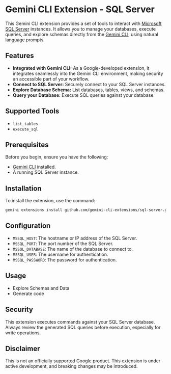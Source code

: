 # Gemini CLI Extension - SQL Server

This Gemini CLI extension provides a set of tools to interact with [Microsoft SQL Server](https://docs.microsoft.com/en-us/sql/) instances. It allows you to manage your databases, execute queries, and explore schemas directly from the [Gemini CLI](https://google-gemini.github.io/gemini-cli/), using natural language prompts.

## Features

* **Integrated with Gemini CLI:** As a Google-developed extension, it integrates seamlessly into the Gemini CLI environment, making security an accessible part of your workflow.
* **Connect to SQL Server:** Securely connect to your SQL Server instances.
* **Explore Database Schema:** List databases, tables, views, and schemas.
* **Query your Database:** Execute SQL queries against your database.

## Supported Tools

* `list_tables`
* `execute_sql`

## Prerequisites

Before you begin, ensure you have the following:

* [Gemini CLI](https://github.com/google-gemini/gemini-cli) installed.
* A running SQL Server instance.

## Installation

To install the extension, use the command:

```bash
gemini extensions install github.com/gemini-cli-extensions/sql-server.git
```

## Configuration

* `MSSQL_HOST`: The hostname or IP address of the SQL Server.
* `MSSQL_PORT`: The port number of the SQL Server.
* `MSSQL_DATABASE`: The name of the database to connect to.
* `MSSQL_USER`: The username for authentication.
* `MSSQL_PASSWORD`: The password for authentication.

## Usage

* Explore Schemas and Data
* Generate code

## Security

This extension executes commands against your SQL Server database. Always review the generated SQL queries before execution, especially for write operations.

## Disclaimer

This is not an officially supported Google product. This extension is under active development, and breaking changes may be introduced.
